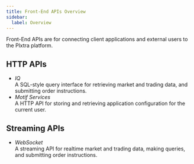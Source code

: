 ```yaml
---
title: Front-End APIs Overview
sidebar:
  label: Overview
---
```


Front-End APIs are for connecting client applications and external users to the Plxtra platform.

## HTTP APIs

* *IQ*\
  A SQL-style query interface for retrieving market and trading data, and submitting order instructions.
* *Motif Services*\
  A HTTP API for storing and retrieving application configuration for the current user.

## Streaming APIs

* *WebSocket*\
  A streaming API for realtime market and trading data, making queries, and submitting order instructions.
